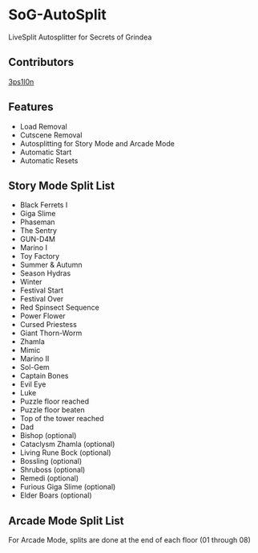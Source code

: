 # SoG-AutoSplit

LiveSplit Autosplitter for Secrets of Grindea

## Contributors

[3ps1l0n](https://www.speedrun.com/users/3ps1l0n)

## Features

* Load Removal
* Cutscene Removal
* Autosplitting for Story Mode and Arcade Mode
* Automatic Start
* Automatic Resets

## Story Mode Split List

* Black Ferrets I
* Giga Slime
* Phaseman
* The Sentry
* GUN-D4M
* Marino I
* Toy Factory
* Summer & Autumn
* Season Hydras
* Winter
* Festival Start
* Festival Over
* Red Spinsect Sequence
* Power Flower
* Cursed Priestess
* Giant Thorn-Worm
* Zhamla
* Mimic
* Marino II
* Sol-Gem
* Captain Bones
* Evil Eye
* Luke
* Puzzle floor reached
* Puzzle floor beaten
* Top of the tower reached
* Dad
* Bishop (optional)
* Cataclysm Zhamla (optional)
* Living Rune Bock (optional)
* Bossling (optional)
* Shruboss (optional)
* Remedi (optional)
* Furious Giga Slime (optional)
* Elder Boars (optional)

## Arcade Mode Split List

For Arcade Mode, splits are done at the end of each floor (01 through 08)
